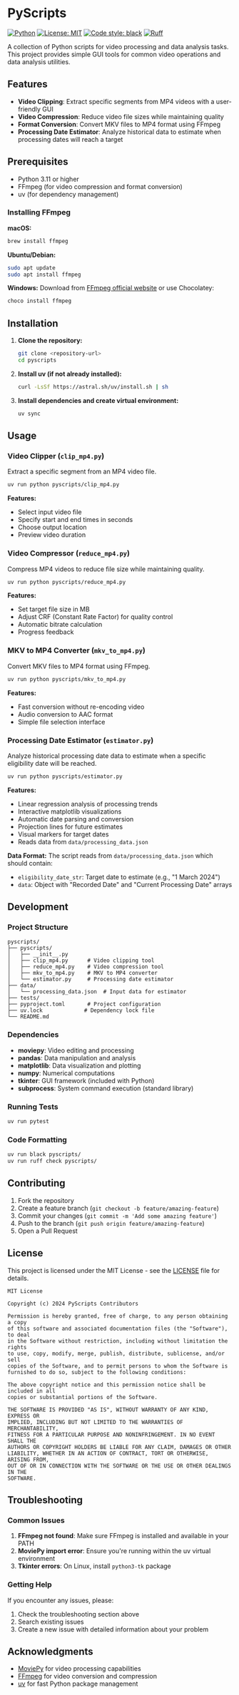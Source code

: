 # PyScripts

[![Python](https://img.shields.io/badge/Python-3.11+-blue.svg)](https://www.python.org/downloads/)
[![License: MIT](https://img.shields.io/badge/License-MIT-yellow.svg)](https://opensource.org/licenses/MIT)
[![Code style: black](https://img.shields.io/badge/code%20style-black-000000.svg)](https://github.com/psf/black)
[![Ruff](https://img.shields.io/badge/lint-ruff-red.svg)](https://github.com/astral-sh/ruff)

A collection of Python scripts for video processing and data analysis tasks. This project provides simple GUI tools for common video operations and data analysis utilities.

## Features

- **Video Clipping**: Extract specific segments from MP4 videos with a user-friendly GUI
- **Video Compression**: Reduce video file sizes while maintaining quality
- **Format Conversion**: Convert MKV files to MP4 format using FFmpeg
- **Processing Date Estimator**: Analyze historical data to estimate when processing dates will reach a target

## Prerequisites

- Python 3.11 or higher
- FFmpeg (for video compression and format conversion)
- uv (for dependency management)

### Installing FFmpeg

**macOS:**
```bash
brew install ffmpeg
```

**Ubuntu/Debian:**
```bash
sudo apt update
sudo apt install ffmpeg
```

**Windows:**
Download from [FFmpeg official website](https://ffmpeg.org/download.html) or use Chocolatey:
```bash
choco install ffmpeg
```

## Installation

1. **Clone the repository:**
   ```bash
   git clone <repository-url>
   cd pyscripts
   ```

2. **Install uv (if not already installed):**
   ```bash
   curl -LsSf https://astral.sh/uv/install.sh | sh
   ```

3. **Install dependencies and create virtual environment:**
   ```bash
   uv sync
   ```

## Usage

### Video Clipper (`clip_mp4.py`)

Extract a specific segment from an MP4 video file.

```bash
uv run python pyscripts/clip_mp4.py
```

**Features:**
- Select input video file
- Specify start and end times in seconds
- Choose output location
- Preview video duration

### Video Compressor (`reduce_mp4.py`)

Compress MP4 videos to reduce file size while maintaining quality.

```bash
uv run python pyscripts/reduce_mp4.py
```

**Features:**
- Set target file size in MB
- Adjust CRF (Constant Rate Factor) for quality control
- Automatic bitrate calculation
- Progress feedback

### MKV to MP4 Converter (`mkv_to_mp4.py`)

Convert MKV files to MP4 format using FFmpeg.

```bash
uv run python pyscripts/mkv_to_mp4.py
```

**Features:**
- Fast conversion without re-encoding video
- Audio conversion to AAC format
- Simple file selection interface

### Processing Date Estimator (`estimator.py`)

Analyze historical processing date data to estimate when a specific eligibility date will be reached.

```bash
uv run python pyscripts/estimator.py
```

**Features:**
- Linear regression analysis of processing trends
- Interactive matplotlib visualizations
- Automatic date parsing and conversion
- Projection lines for future estimates
- Visual markers for target dates
- Reads data from `data/processing_data.json`

**Data Format:**
The script reads from `data/processing_data.json` which should contain:
- `eligibility_date_str`: Target date to estimate (e.g., "1 March 2024")
- `data`: Object with "Recorded Date" and "Current Processing Date" arrays

## Development

### Project Structure

```
pyscripts/
├── pyscripts/
│   ├── __init__.py
│   ├── clip_mp4.py      # Video clipping tool
│   ├── reduce_mp4.py    # Video compression tool
│   ├── mkv_to_mp4.py    # MKV to MP4 converter
│   └── estimator.py     # Processing date estimator
├── data/
│   └── processing_data.json  # Input data for estimator
├── tests/
├── pyproject.toml       # Project configuration
├── uv.lock             # Dependency lock file
└── README.md
```

### Dependencies

- **moviepy**: Video editing and processing
- **pandas**: Data manipulation and analysis
- **matplotlib**: Data visualization and plotting
- **numpy**: Numerical computations
- **tkinter**: GUI framework (included with Python)
- **subprocess**: System command execution (standard library)

### Running Tests

```bash
uv run pytest
```

### Code Formatting

```bash
uv run black pyscripts/
uv run ruff check pyscripts/
```

## Contributing

1. Fork the repository
2. Create a feature branch (`git checkout -b feature/amazing-feature`)
3. Commit your changes (`git commit -m 'Add some amazing feature'`)
4. Push to the branch (`git push origin feature/amazing-feature`)
5. Open a Pull Request

## License

This project is licensed under the MIT License - see the [LICENSE](LICENSE) file for details.

```
MIT License

Copyright (c) 2024 PyScripts Contributors

Permission is hereby granted, free of charge, to any person obtaining a copy
of this software and associated documentation files (the "Software"), to deal
in the Software without restriction, including without limitation the rights
to use, copy, modify, merge, publish, distribute, sublicense, and/or sell
copies of the Software, and to permit persons to whom the Software is
furnished to do so, subject to the following conditions:

The above copyright notice and this permission notice shall be included in all
copies or substantial portions of the Software.

THE SOFTWARE IS PROVIDED "AS IS", WITHOUT WARRANTY OF ANY KIND, EXPRESS OR
IMPLIED, INCLUDING BUT NOT LIMITED TO THE WARRANTIES OF MERCHANTABILITY,
FITNESS FOR A PARTICULAR PURPOSE AND NONINFRINGEMENT. IN NO EVENT SHALL THE
AUTHORS OR COPYRIGHT HOLDERS BE LIABLE FOR ANY CLAIM, DAMAGES OR OTHER
LIABILITY, WHETHER IN AN ACTION OF CONTRACT, TORT OR OTHERWISE, ARISING FROM,
OUT OF OR IN CONNECTION WITH THE SOFTWARE OR THE USE OR OTHER DEALINGS IN THE
SOFTWARE.
```

## Troubleshooting

### Common Issues

1. **FFmpeg not found**: Make sure FFmpeg is installed and available in your PATH
2. **MoviePy import error**: Ensure you're running within the uv virtual environment
3. **Tkinter errors**: On Linux, install `python3-tk` package

### Getting Help

If you encounter any issues, please:
1. Check the troubleshooting section above
2. Search existing issues
3. Create a new issue with detailed information about your problem

## Acknowledgments

- [MoviePy](https://zulko.github.io/moviepy/) for video processing capabilities
- [FFmpeg](https://ffmpeg.org/) for video conversion and compression
- [uv](https://github.com/astral-sh/uv) for fast Python package management
